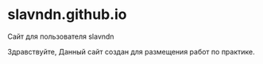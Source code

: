 # slavndn.github.io
Сайт для пользователя slavndn 

Здравствуйте, Данный сайт создан для размещения работ по практике.  
